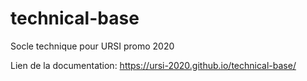 # technical-base
Socle technique pour URSI promo 2020

Lien de la documentation: https://ursi-2020.github.io/technical-base/
